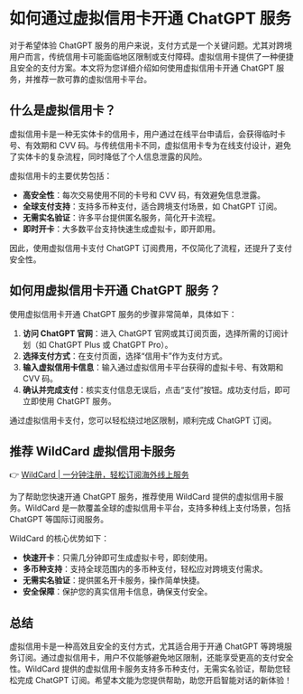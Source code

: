 # 如何通过虚拟信用卡开通 ChatGPT 服务

对于希望体验 ChatGPT 服务的用户来说，支付方式是一个关键问题。尤其对跨境用户而言，传统信用卡可能面临地区限制或支付障碍。虚拟信用卡提供了一种便捷且安全的支付方案。本文将为您详细介绍如何使用虚拟信用卡开通 ChatGPT 服务，并推荐一款可靠的虚拟信用卡平台。

## 什么是虚拟信用卡？

虚拟信用卡是一种无实体卡的信用卡，用户通过在线平台申请后，会获得临时卡号、有效期和 CVV 码。与传统信用卡不同，虚拟信用卡专为在线支付设计，避免了实体卡的复杂流程，同时降低了个人信息泄露的风险。

虚拟信用卡的主要优势包括：

- **高安全性**：每次交易使用不同的卡号和 CVV 码，有效避免信息泄露。
- **全球支付支持**：支持多币种支付，适合跨境支付场景，如 ChatGPT 订阅。
- **无需实名验证**：许多平台提供匿名服务，简化开卡流程。
- **即时开卡**：大多数平台支持快速生成虚拟卡，即开即用。

因此，使用虚拟信用卡支付 ChatGPT 订阅费用，不仅简化了流程，还提升了支付安全性。

## 如何用虚拟信用卡开通 ChatGPT 服务？

使用虚拟信用卡开通 ChatGPT 服务的步骤非常简单，具体如下：

1. **访问 ChatGPT 官网**：进入 ChatGPT 官网或其订阅页面，选择所需的订阅计划（如 ChatGPT Plus 或 ChatGPT Pro）。
2. **选择支付方式**：在支付页面，选择“信用卡”作为支付方式。
3. **输入虚拟信用卡信息**：输入通过虚拟信用卡平台获得的虚拟卡号、有效期和 CVV 码。
4. **确认并完成支付**：核实支付信息无误后，点击“支付”按钮。成功支付后，即可立即使用 ChatGPT 服务。

通过虚拟信用卡支付，您可以轻松绕过地区限制，顺利完成 ChatGPT 订阅。

## 推荐 WildCard 虚拟信用卡服务

👉 [WildCard | 一分钟注册，轻松订阅海外线上服务](https://bbtdd.com/WildCard)

为了帮助您快速开通 ChatGPT 服务，推荐使用 WildCard 提供的虚拟信用卡服务。WildCard 是一款覆盖全球的虚拟信用卡平台，支持多种线上支付场景，包括 ChatGPT 等国际订阅服务。

WildCard 的核心优势如下：

- **快速开卡**：只需几分钟即可生成虚拟卡号，即刻使用。
- **多币种支持**：支持全球范围内的多币种支付，轻松应对跨境支付需求。
- **无需实名验证**：提供匿名开卡服务，操作简单快捷。
- **安全保障**：保护您的真实信用卡信息，确保支付安全。

## 总结

虚拟信用卡是一种高效且安全的支付方式，尤其适合用于开通 ChatGPT 等跨境服务订阅。通过虚拟信用卡，用户不仅能够避免地区限制，还能享受更高的支付安全性。WildCard 提供的虚拟信用卡服务支持多币种支付，无需实名验证，帮助您轻松完成 ChatGPT 订阅。希望本文能为您提供帮助，助您开启智能对话的新体验！